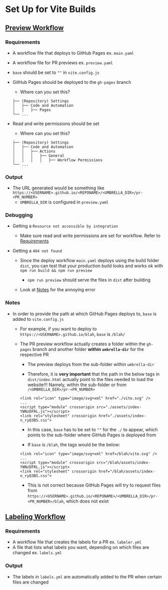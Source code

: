 # Set Up for Vite Builds

## [Preview Workflow](https://github.com/rossjrw/pr-preview-action)

### Requirements
- A workflow file that deploys to GitHub Pages ex. `main.yaml`
- A workflow file for PR previews ex. `preview.yaml`
- `base` should be set to `""` in `vite.config.js`
- GitHub Pages should be deployed to the `gh-pages` branch
    - Where can you set this?

    ```
    ├── (Repository) Settings
    │   ├── Code and Automation
    │   │   ├── Pages
    └── ...
    ```
- Read and write permissions should be set
    - Where can you set this?

    ```
    ├── (Repository) Settings
    │   ├── Code and Automation
    │   │   ├── Actions
    │   │   │   ├── General
    │   │   │   │   ├── Workflow Permissions
    └── ...
    ```

### Output
- The URL generated would be something like `https://<USERNAME>.github.io/<REPONAME>/<UMBRELLA_DIR>/pr-<PR_NUMBER>`
    - `UMBRELLA_DIR` is configured in `preview.yaml`
 
### Debugging
- Getting a `Resource not accessible by integration`
    - Make sure read and write permissions are set for workflow. Refer to [Requirements](#requirements)
 
- Getting a `404 not found`
    - Since the deploy workflow `main.yaml` deploys using the build folder `dist`, you can test that your production build looks and works ok with `npm run build && npm run preview`
        - `npm run preview` should serve the files in `dist` after building

    - Look at [Notes](#notes) for the annoying error

### Notes
- In order to provide the path at which GitHub Pages deploys to, `base` is added to `vite.config.js`
    - For example, if you want to deploy to `https://<USERNAME>.github.io/blah`, `base` is `/blah/`
    - The PR preview workflow actually creates a folder within the `gh-pages` branch and another folder **within `umbrella-dir`** for the respective PR

        - The preview deploys from the sub-folder within `umbrella-dir`

        - Therefore, it is **very important** that the path in the below tags in `dist/index.html` actually point to the files needed to load the website!!! Namely, within the sub-folder or from `/<UMBRELLA_DIR>/pr-<PR_NUMBER>`
        ```
        <link rel="icon" type="image/svg+xml" href="./vite.svg" />
        ...
        <script type="module" crossorigin src="./assets/index-YWNzDFRL.js"></script>
        <link rel="stylesheet" crossorigin href="./assets/index-n_ryQ3BS.css">
        ```
        - In this case, `base` has to be set to `""` for the `./` to appear, which points to the sub-folder where GitHub Pages is deployed from

        - If `base` is `/blah`, the tags would be the below:
        ```
        <link rel="icon" type="image/svg+xml" href=/blah/vite.svg" />
        ...
        <script type="module" crossorigin src="/blah/assets/index-YWNzDFRL.js"></script>
        <link rel="stylesheet" crossorigin href="/blah/assets/index-n_ryQ3BS.css">
        ```
        - This is not correct because GitHub Pages will try to request files from `https://<USERNAME>.github.io/<REPONAME>/<UMBRELLA_DIR>/pr-<PR_NUMBER>/blah`, which does not exist

## [Labeling Workflow](https://github.com/actions/labeler)

### Requirements
- A workflow file that creates the labels for a PR ex. `labeler.yml`
- A file that lists what labels you want, depending on which files are changed ex. `labels.yml`

### Output
- The labels in `labels.yml` are automatically added to the PR when certain files are changed
